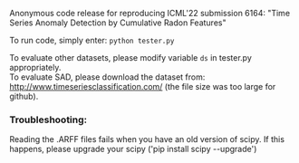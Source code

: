 Anonymous code release for reproducing ICML'22 submission 6164: "Time Series Anomaly Detection by Cumulative Radon Features"

To run code, simply enter:
`python tester.py`

To evaluate other datasets, please modify variable `ds` in tester.py appropriately.  
To evaluate SAD, please download the dataset from: http://www.timeseriesclassification.com/ (the file size was too large for github).

### Troubleshooting:

Reading the .ARFF files fails when you have an old version of scipy. If this happens, please upgrade your scipy ('pip install scipy --upgrade')
